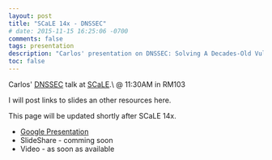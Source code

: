```yaml
---
layout: post
title: "SCaLE 14x - DNSSEC"
# date: 2015-11-15 16:25:06 -0700
comments: false
tags: presentation
description: "Carlos' presentation on DNSSEC: Solving A Decades-Old Vulnerability"
toc: false
---
```

Carlos' [DNSSEC](https://www.socallinuxexpo.org/scale/14x/presentations/dnssec) talk at [SCaLE](https://www.socallinuxexpo.org/).\\ @ 11:30AM in RM103

I will post links to slides an other resources here.

This page will be updated shortly after SCaLE 14x.


- [Google Presentation](https://docs.google.com/presentation/d/1tdjpQ4-ezdyihRLQM0rPZAox98Eimow-ZGXtkOyvyR4/edit?usp=sharing)
- SlideShare - comming soon
- Video - as soon as available
